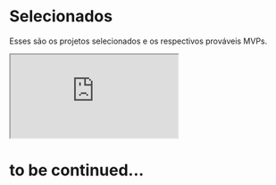 # Selecionados

Esses são os projetos selecionados e os respectivos prováveis MVPs.

<div width="100% !important">
  <iframe src="https://docs.google.com/spreadsheets/d/e/2PACX-1vQxDMa4pF7dEgFqXoXRxG-v4ukygEuASJT8fAjgRdJjQfN2og04oFg8S8gTlcf4-m_Rg0ey-qjKXgG-/pubhtml?gid=532828105&amp;single=true&amp;widget=true&amp;headers=false"></iframe>
</div>

# to be continued...

